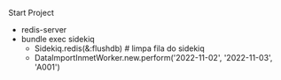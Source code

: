 Start Project

- redis-server
- bundle exec sidekiq
    - Sidekiq.redis(&:flushdb) # limpa fila do sidekiq
    - DataImportInmetWorker.new.perform('2022-11-02', '2022-11-03', 'A001')
